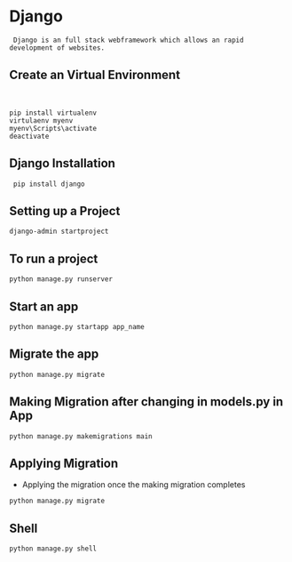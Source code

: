 # Django

```
 Django is an full stack webframework which allows an rapid development of websites.
```

## Create an Virtual Environment

<br>


```
pip install virtualenv
virtulaenv myenv
myenv\Scripts\activate
deactivate
```



## Django Installation

```
 pip install django 
```

## Setting up a Project

```
django-admin startproject
```

## To run a project

```
python manage.py runserver
```

## Start an app

```
python manage.py startapp app_name
```

## Migrate the app

```
python manage.py migrate
```

## Making Migration after changing in models.py in App
```
python manage.py makemigrations main
```

## Applying Migration

- Applying the migration once the making migration completes

```
python manage.py migrate
```

## Shell

```
python manage.py shell
```